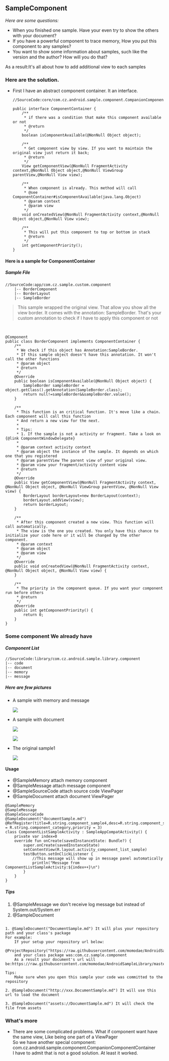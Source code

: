## SampleComponent

*Here are some questions:*

* When you finished one sample. Have your even try to show the others with your document?
* If you have a powerful component to trace memory, How you put this component to any samples?
* You want to show some information about samples, such like the version and the author? How will you do that?

As a result:It's all about how to add additional view to each samples

### Here are the solution.
* First I have an abstract component container. It an interface.

    ```
    //SourceCode:core/com.cz.android.sample.component.CompanionComponentContainer

    public interface ComponentContainer {
        /**
         * if there was a condition that make this component available or not
         * @return
         */
        boolean isComponentAvailable(@NonNull Object object);

        /**
         * Get component view by view. If you want to maintain the original view just return it back;
         * @return
         */
        View getComponentView(@NonNull FragmentActivity context,@NonNull Object object,@NonNull ViewGroup parentView,@NonNull View view);

        /**
         * When component is already. This method will call
         * @see ComponentContainer#isComponentAvailable(java.lang.Object)
         * @param context
         * @param view
         */
        void onCreatedView(@NonNull FragmentActivity context,@NonNull Object object,@NonNull View view);

        /**
         * This will put this component to top or bottom in stack
         * @return
         */
        int getComponentPriority();
    }
    ```

#### Here is a sample for ComponentContainer

##### *Sample File*

```
//SourceCode:app/com.cz.sample.custom.component
    |-- BorderComponent
    |-- BorderLayout
    |-- SampleBorder
```

> This sample wrapped the original view. That allow you show all the view border.
It comes with the annotation: SampleBorder. That's your custom annotation to check if I have to apply this component or not
<br>

```
@Component
public class BorderComponent implements ComponentContainer {
    /**
     * We check if this object has Annotation:SampleBorder.
     * If this sample object doesn't have this annotation. It won't call the other functions
     * @param object
     * @return
     */
    @Override
    public boolean isComponentAvailable(@NonNull Object object) {
        SampleBorder sampleBorder = object.getClass().getAnnotation(SampleBorder.class);
        return null!=sampleBorder&&sampleBorder.value();
    }

    /**
     * This function is an critical function. It's move like a chain. Each component will call this function
     * And return a new view for the next.
     *
     * Tips:
     * 1. If the sample is not a activity or fragment. Take a look on {@link ComponentWindowDelegate}
     *
     * @param context activity context
     * @param object the instance of the sample. It depends on which one that you registered
     * @param parentView The parent view of your original view.
     * @param view your fragment/activity content view
     * @return
     */
    @Override
    public View getComponentView(@NonNull FragmentActivity context, @NonNull Object object, @NonNull ViewGroup parentView, @NonNull View view) {
        BorderLayout borderLayout=new BorderLayout(context);
        borderLayout.addView(view);
        return borderLayout;
    }

    /**
     * After this component created a new view. This function will call automatically.
     * The view is the one you created. You only have this chance to initialize your code here or it will be changed by the other component.
     * @param context
     * @param object
     * @param view
     */
    @Override
    public void onCreatedView(@NonNull FragmentActivity context, @NonNull Object object, @NonNull View view) {
    }

    /**
     * The priority in the component queue. If you want your component run before others
     * @return
     */
    @Override
    public int getComponentPriority() {
        return 0;
    }
}

```

### Some component We already have

#### *Component List*

```
//SourceCode:library/com.cz.android.sample.library.component
|-- code
|-- document
|-- memory
|-- message

```

##### Here are few pictures
* A sample with memory and message

    ![](https://github.com/momodae/LibraryResources/blob/master/AndroidSampleLibrary/image/component_memory1.png?raw=true)<br>

* A sample with document

    ![](https://github.com/momodae/LibraryResources/blob/master/AndroidSampleLibrary/image/component_document1.png?raw=true)<br>

    ![](https://github.com/momodae/LibraryResources/blob/master/AndroidSampleLibrary/image/component_document2.png?raw=true)<br>

* The original sample1

    ![](https://github.com/momodae/LibraryResources/blob/master/AndroidSampleLibrary/image/component_memory2.png?raw=true)<br>


#### Usage
* @SampleMemory attach memory component
* @SampleMessage attach message component
* @SampleSourceCode attach source code ViewPager
* @SampleDocument attach document ViewPager

```
@SampleMemory
@SampleMessage
@SampleSourceCode
@SampleDocument("documentSample.md")
@RefRegister(title=R.string.component_sample4,desc=R.string.component_sample4_desc,category = R.string.component_category,priority = 3)
class ComponentListSampleActivity : SampleAppCompatActivity() {
    private var index=0
    override fun onCreate(savedInstanceState: Bundle?) {
        super.onCreate(savedInstanceState)
        setContentView(R.layout.activity_component_list_sample)
        testButton.setOnClickListener {
            //This message will show up in message panel automatically
            println("Message from ComponentListSampleActivity:${index++}\n")
        }
    }
}
```

##### Tips
1. @SampleMessage we don't receive log message but instead of System.out/System.err
2. @SampleDocument

```

1. @SampleDocument("DocumentSample.md") It will plus your repository path and your class's package
For example:
    If your setup your repository url below:
    @ProjectRepository("https://raw.githubusercontent.com/momodae/AndroidSampleLibrary/master/app/src/main/java/")
    and your class package was:com.cz.sample.component
    As a result your document's url will be:https://raw.githubusercontent.com/momodae/AndroidSampleLibrary/master/app/src/main/java/com/cz/sample/component/xxx.md

Tips:
    Make sure when you open this sample your code was committed to the repository

2. @SampleDocument("http://xxx.DocumentSample.md") It will use this url to load the document

3. @SampleDocument("assets://DocumentSample.md") It will check the file from assets
```

### What's more

* There are some complicated problems. What if component want have the same view, Like being one part of a ViewPager<br>
So we have another special component: com.cz.android.sample.component.CompanionComponentContainer<br>
I have to admit that is not a good solution. At least it worked.<br>
